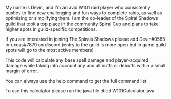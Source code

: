 My name is Devin, and I'm an avid W101 raid player who consistently pushes to find new challenging and fun ways to complete raids, as well as optimizing or simplifying them. I am the co-leader of the Spiral Shadows guild that took a top place in the community Spiral Cup and plans to take higher spots in guild-specific competitions.

If you are interested in joining The Spirals Shadows please add Devin#0585 or uxoas#7879 on discord (entry to the guild is more open but in game guild spots will go to the most active members)

This code will calculate any base spell damage and player-acquired damage while taking into account any and all buffs or debuffs within a small margin of error.

You can always use the help command to get the full command list

To use this calculator please run the java file titled W101Calculator.java
